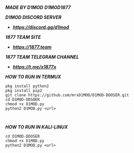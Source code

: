 ***MADE BY D1MOD***
***D1MOD1877***

***D1MOD DISCORD SERVER***
- ***https://discord.gg/d1mod***

***1877 TEAM SITE***
- ***https://1877.team***

***1877 TEAM TELEGRAM CHANNEL***
- ***https://t.me/x1877x***


***HOW TO RUN IN TERMUX***

```pkg install git
pkg install python2
pkg install pip2
git clone https://github.com/mrxD1MOD/D1MOD-DDOSER.git
cd D1MOD-DDSOER
chmod +x D1MOD.py
python2 D1MOD.py <url>



```

***HOW TO RUN IN KALI-LINUX***

```git clone git clone https://github.com/mrxD1MOD/D1MOD-DDOSER.git
cd D1MOD-DDOSER
chmod +x D1MOD.py
python2 D1MOD.py <url>

